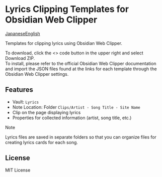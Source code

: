# Lyrics Clipping Templates for Obsidian Web Clipper

[Japanese](README.md)[English](README_en.md)

Templates for clipping lyrics using Obsidian Web Clipper.  

To download, click the <> code button in the upper right and select Download ZIP.  
To install, please refer to the official Obsidian Web Clipper documentation and import the JSON files found at the links for each template through the Obsidian Web Clipper settings.  

## Features

- Vault: `Lyrics`
- Note Location: Folder `Clips/Artist - Song Title - Site Name`
- Clip on the page displaying lyrics
- Properties for collected information (artist, song title, etc.)

> [!NOTE]
> Lyrics files are saved in separate folders so that you can organize files for creating lyrics cards for each song.  

## License

MIT License
